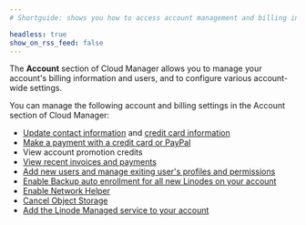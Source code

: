 ```yaml
---
# Shortguide: shows you how to access account management and billing in the Cloud Manager.

headless: true
show_on_rss_feed: false
---
```


The **Account** section of Cloud Manager allows you to manage your account's billing information and users, and to configure various account-wide settings.

You can manage the following account and billing settings in the Account section of Cloud Manager:

- [Update contact information](/docs/guides/accounts-and-passwords/#updating-contact-information) and [credit card information](/docs/guides/manage-billing-in-cloud-manager/#updating-credit-card-information)
- [Make a payment with a credit card or PayPal](/docs/guides/manage-billing-in-cloud-manager/#making-a-payment)
- View account promotion credits
- [View recent invoices and payments](/docs/guides/manage-billing-in-cloud-manager/#accessing-billing-history)
- [Add new users and manage exiting user's profiles and permissions](/docs/guides/accounts-and-passwords/#users-and-permissions)
- [Enable Backup auto enrollment for all new Linodes on your account](/docs/guides/linode-backup-service/#auto-enroll-new-linodes-in-the-backup-service)
- [Enable Network Helper](/docs/guides/network-helper/#global)
- [Cancel Object Storage](/docs/guides/how-to-use-object-storage/#cancel-object-storage)
- [Add the Linode Managed service to your account](/docs/guides/linode-managed/#getting-started)

